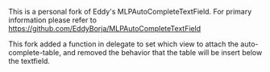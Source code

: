 This is a personal fork of Eddy's MLPAutoCompleteTextField. For primary information please refer to 
https://github.com/EddyBorja/MLPAutoCompleteTextField

This fork added a function in delegate to set which view to attach the auto-complete-table, and removed the behavior that the table will be insert below the textfield.
